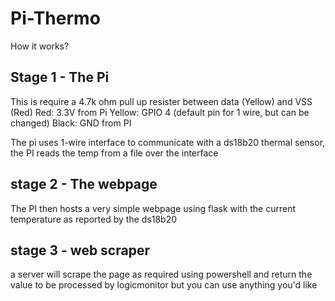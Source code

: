 # Pi-Thermo
How it works?

## Stage 1 - The Pi
This is require a 4.7k ohm pull up resister between data (Yellow) and VSS (Red)
Red: 3.3V from Pi
Yellow: GPIO 4 (default pin for 1 wire, but can be changed)
Black: GND from PI

The pi uses 1-wire interface to communicate with a ds18b20 thermal sensor, the PI reads the temp from a file over the interface

## stage 2 - The webpage
The PI then hosts a very simple webpage using flask with the current temperature as reported by the ds18b20

## stage 3 - web scraper

a server will scrape the page as required using powershell and return the value to be processed by logicmonitor but you can use anything you'd like 
